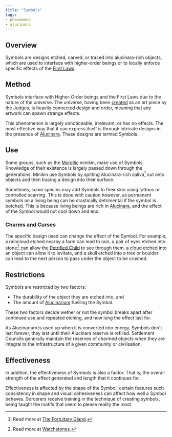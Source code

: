```yaml
---
title: "Symbols"
tags:
- phenomena
- alucinara
---
```

## Overview
Symbols are designs etched, carved, or traced into alucinara-rich objects, which are used to interface with higher-order beings or to locally enforce specific effects of the [First Laws](phenomena/natural-laws/first-laws.md).
## Method
Symbols interface with Higher-Order beings and the First Laws due to the nature of the universe. The universe, having been [created](lore/creation-story.md) as an art piece by the Judges, is heavily connected design and order, meaning that any artwork can spawn strange effects.

This phenomenon is largely unnoticeable, irrelevant, or has no effects. The most effective way that it can express itself is through intricate designs in the presence of [Alucinara](phenomena/alucinara.md). These designs are termed Symbols.
## Use
Some groups, such as the [Morellic](groups/morellic-minikin.md) minikin, make use of Symbols. Knowledge of their existence is largely passed down through the generations. Minikin use Symbols by spitting Alucinara-rich saliva[^2] out onto objects and then tracing a design into their surface.

Sometimes, some species may add Symbols to their skin using tattoos or controlled scarring. This is done with caution however, as permanent symbols on a living being can be drastically detrimental if the symbol is botched. This is because living beings are rich in [Alucinara](phenomena/alucinara.md), and the effect of the Symbol would not cool down and end.
### Charms and Curses
The specific design used can change the effect of the Symbol. For example, a raincloud etched nearby a farm can lead to rain, a pair of eyes etched into stone[^1] can allow the [Petrified Child](deities/the-petrified-child.md) to see through them, a cloud etched into an object can allow it to levitate, and a skull etched into a tree or boulder can lead to the next person to pass under the object to be crushed.
## Restrictions
Symbols are restricted by two factors:
- The durability of the object they are etched into, and
- The amount of [Alucinarium](phenomena/alucinara.md) fuelling the Symbol.

These two factors decide wether or not the symbol breaks apart after continued use and repeated etching, and how long the effect last for.

As Alucinarium is used up when it is converted into energy, Symbols don't last forever, they last until their Alucinara reserve is refilled. Settlement Councils generally maintain the reserves of charmed objects when they are integral to the infrastructure of a given community or civilisation.

## Effectiveness
In addition, the effectiveness of Symbols is also a factor. That is, the overall strength of the effect generated and length that it continues for.

Effectiveness is affected by the shape of the Symbol, certain features such consistency in shape and visual cohesiveness can affect how well a Symbol behaves. Sorcerers receive training in the technique of creating symbols, being taught the motifs that seem to please reality the most.

[^1]: Read more at [Watchstones](phenomena/symbols/watchstones.md).
[^2]: Read more at [The Fortuitary Gland](phenomena/fortuitary-gland.md).